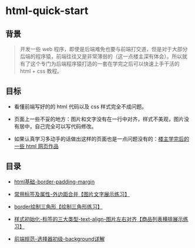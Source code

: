 # html-quick-start

## 背景

> 开发一些 web 程序，即使是后端难免也要与前端打交道，但是对于大部分后端的程序猿，前端往往又是非常薄弱的（这一点楼主深有体会）。所以就有了这个专门为后端程序猿打造的一套在学完之后可以快速上手干活的 html + css 教程。

## 目标

* 看懂前端写好的的 html 代码以及 css 样式完全不成问题。

* 页面上一些不妥的地方：图片和文字没有在一行中对齐，样式不美观，图片没有居中，自己完全可以写代码修改。

* 如果认真学习多动手的话做出这样的页面也是一点问题没有的：[楼主学完后的一些 html 网页作品](https://github.com/MrQuJL/html-works "楼主学完后的一些 html 网页作品")

## 目录

* [html基础-border-padding-margin](https://github.com/MrQuJL/html-quick-start/blob/master/01_html基础-border-padding-margin/README.md "html基础-border-padding-margin")

* [常用标签及属性-外边距合并【图片文字展示练习】](https://github.com/MrQuJL/html-quick-start/blob/master/02_常用标签及属性-外边距合并/README.md "常用标签及属性-外边距合并")

* [border绘制三角形【绘制三角形练习】](https://github.com/MrQuJL/html-quick-start/blob/master/03_border绘制三角形/README.md "border绘制三角形")

* [样式初始化-标签的三大类型-text-align-图片左右对齐【商品列表横排展示练习】](https://github.com/MrQuJL/html-quick-start/blob/master/04_样式初始化-标签的三大类型-text-align/README.md "样式初始化-标签的三大类型-text-align-图片左右对齐")

* [前端规范-选择器初级-background详解](https://github.com/MrQuJL/html-quick-start/blob/master/05_前端规范-选择器初级-background详解/README.md "前端规范-选择器初级-background详解")
